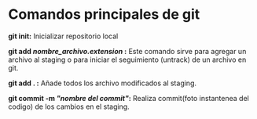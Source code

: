 # Comandos principales de git

**git init:** Inicializar repositorio local

**git add *nombre_archivo.extension* :** Este comando sirve para agregar un archivo al staging o para iniciar el seguimiento (untrack) de un archivo en git.

**git add . :** Añade todos los archivo modificados al staging.

**git commit -m *"nombre del commit"*:** Realiza commit(foto instantenea del codigo) de los cambios en el staging.